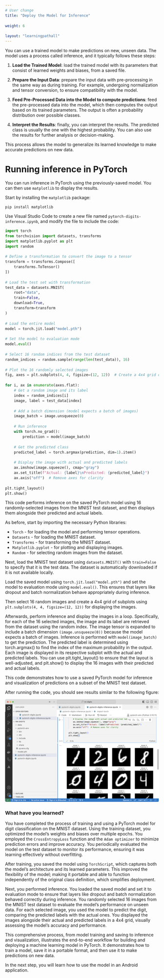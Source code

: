 ```yaml
---
# User change
title: "Deploy the Model for Inference"

weight: 6

layout: "learningpathall"
---
```


You can use a trained model to make predictions on new, unseen data. The model uses a process called inference, and it typically follows these steps:

1. **Load the Trained Model**: load the trained model with its parameters that consist of learned weights and biases, from a saved file. 

2. **Prepare the Input Data**: prepare the input data with pre-processing in the same way as during training. For example, undergoing normalization and tensor conversion, to ensure compatibility with the model.

3. **Feed Pre-Processed Data into the Model to compute predictions**: feed the pre-processed data into the model, which then computes the output based on its trained parameters. The output is often a probability distribution over possible classes.

4. **Interpret the Results**: finally, you can interpret the results. The predicted class is usually the one with the highest probability. You can also use the results for further analysis or decision-making.

This process allows the model to generalize its learned knowledge to make accurate predictions on new data.

# Running inference in PyTorch

You can run inference in PyTorch using the previously-saved model. You can then use `matplotlib` to display the results. 

Start by installing the `matplotlib` package:

```console
pip install matplotlib
```

Use Visual Studio Code to create a new file named `pytorch-digits-inference.ipynb`, and modify the file to include the code:

```python
import torch
from torchvision import datasets, transforms
import matplotlib.pyplot as plt
import random

# Define a transformation to convert the image to a tensor
transform = transforms.Compose([
    transforms.ToTensor()
])

# Load the test set with transformation
test_data = datasets.MNIST(
    root="data",
    train=False,
    download=True,
    transform=transform
)

# Load the entire model
model = torch.jit.load("model.pth")

# Set the model to evaluation mode
model.eval()

# Select 16 random indices from the test dataset
random_indices = random.sample(range(len(test_data)), 16)

# Plot the 16 randomly selected images
fig, axes = plt.subplots(4, 4, figsize=(12, 12))  # Create a 4x4 grid of subplots

for i, ax in enumerate(axes.flat):
    # Get a random image and its label
    index = random_indices[i]
    image, label = test_data[index]

    # Add a batch dimension (model expects a batch of images)
    image_batch = image.unsqueeze(0)

    # Run inference
    with torch.no_grad():
        prediction = model(image_batch)

    # Get the predicted class
    predicted_label = torch.argmax(prediction, dim=1).item()

    # Display the image with actual and predicted labels
    ax.imshow(image.squeeze(), cmap="gray")
    ax.set_title(f"Actual: {label}\nPredicted: {predicted_label}")
    ax.axis("off")  # Remove axes for clarity

plt.tight_layout()
plt.show()
```

This code performs inference on the saved PyTorch model using 16 randomly-selected images from the MNIST test dataset, and then displays them alongside their predicted and actual labels.

As before, start by importing the necessary Python libraries: 

* `Torch` - for loading the model and performing tensor operations.
* `Datasets` - for loading the MNIST dataset.
* `Transforms` - for transforming the MNIST dataset. 
* `Matplotlib.pyplot` - for plotting and displaying images. 
* `Random` - for selecting random images from the dataset.

Next, load the MNIST test dataset using `datasets.MNIST()` with `train=False` to specify that it is the test data. The dataset is automatically downloaded if it is not available locally.

Load the saved model using `torch.jit.load("model.pth")` and set the model to evaluation mode using `model.eval()`. This ensures that layers like dropout and batch normalization behave appropriately during inference.

Then select 16 random images and create a 4x4 grid of subplots using `plt.subplots(4, 4, figsize=(12, 12))` for displaying the images.

Afterwards, perform inference and display the images in a loop. Specifically, for each of the 16 selected images, the image and its label are retrieved from the dataset using the random index. The image tensor is expanded to include a batch dimension `(image.unsqueeze(0))` because the model expects a batch of images. Inference is performed with `model(image_batch)` to get the prediction. The predicted label is determined using torch.argmax() to find the index of the maximum probability in the output. Each image is displayed in its respective subplot with the actual and predicted labels. You can use plt.tight_layout() to ensure that the layout is well-adjusted, and plt.show() to display the 16 images with their predicted and actual labels.

This code demonstrates how to use a saved PyTorch model for inference and visualization of predictions on a subset of the MNIST test dataset.

After running the code, you should see results similar to the following figure:

![image](Figures/03.png)

### What have you learned?

You have completed the process of training and using a PyTorch model for digit classification on the MNIST dataset. Using the training dataset, you optimized the model’s weights and biases over multiple epochs. You employed the `CrossEntropyLoss` function and the `Adam optimizer` to minimize prediction errors and improve accuracy. You periodically evaluated the model on the test dataset to monitor its performance, ensuring it was learning effectively without overfitting.

After training, you saved the model using `TorchScript`, which captures both the model’s architecture and its learned parameters. This improved the flexibility of the model; making it portable and able to function independently of the original class definition, which simplifies deployment.

Next, you performed inference. You loaded the saved model and set it to evaluation mode to ensure that layers like dropout and batch normalization behaved correctly during inference. You randomly selected 16 images from the MNIST test dataset to evaluate the model’s performance on unseen data. For each selected image, you used the model to predict the digit, comparing the predicted labels with the actual ones. You displayed the images alongside their actual and predicted labels in a 4x4 grid, visually assessing the model’s accuracy and performance.

This comprehensive process, from model training and saving to inference and visualization, illustrates the end-to-end workflow for building and deploying a machine learning model in PyTorch. It demonstrates how to train a model, save it in a portable format, and then use it to make predictions on new data.

In the next step, you will learn how to use the model in an Android application.
